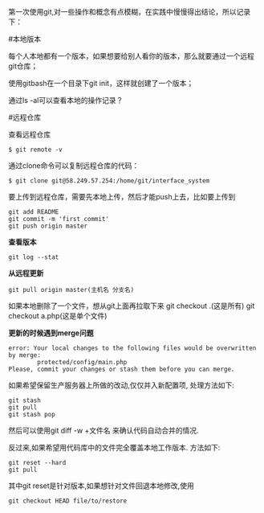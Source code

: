 第一次使用git,对一些操作和概念有点模糊，在实践中慢慢得出结论，所以记录下：

#本地版本

每个人本地都有一个版本，如果想要给别人看你的版本，那么就要通过一个远程git仓库；  
  
使用gitbash在一个目录下git init，这样就创建了一个版本；  

通过ls -al可以查看本地的操作记录？ 

#远程仓库

查看远程仓库  

	$ git remote -v

通过clone命令可以复制远程仓库的代码： 
  
	$ git clone git@58.249.57.254:/home/git/interface_system

要上传到远程仓库，需要先本地上传，然后才能push上去，比如要上传到 
 
	git add README   
	git commit -m 'first commit'  
	git push origin master  

**查看版本**   

	git log --stat

**从远程更新**  

	git pull origin master(主机名 分支名)

如果本地删除了一个文件，想从git上面再拉取下来
git checkout .(这是所有)
git checkout a.php(这是单个文件)


**更新的时候遇到merge问题**

	error: Your local changes to the following files would be overwritten by merge:
	        protected/config/main.php
	Please, commit your changes or stash them before you can merge.

如果希望保留生产服务器上所做的改动,仅仅并入新配置项, 处理方法如下:

	git stash
	git pull
	git stash pop

然后可以使用git diff -w +文件名 来确认代码自动合并的情况.

反过来,如果希望用代码库中的文件完全覆盖本地工作版本. 方法如下:

	git reset --hard
	git pull
其中git reset是针对版本,如果想针对文件回退本地修改,使用

	git checkout HEAD file/to/restore